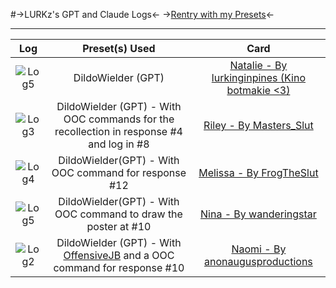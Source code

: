 #->LURKz's GPT and Claude Logs<-
->[Rentry with my Presets](https://rentry.org/LurkzyDurkzyBurkzy/)<-
***
Log | Preset(s) Used | Card
:----: | :----: | :----:
![Log5](https://files.catbox.moe/wxfqc8.png) | DildoWielder (GPT) | [Natalie - By lurkinginpines (Kino botmakie <3)](https://www.chub.ai/characters/lurkinginpines/natalie-51bbd6ec)
![Log3](https://files.catbox.moe/g4dus4.png) | DildoWielder (GPT) - With OOC commands for the recollection in response #4 and log in #8 | [Riley - By Masters_Slut](https://chub.ai/characters/Masters_Slut/riley-c9460e37)
![Log4](https://files.catbox.moe/h7zpt3.png) | DildoWielder(GPT) - With OOC command for response #12 | [Melissa - By FrogTheSlut](https://chub.ai/characters/FrogTheSlut/melissa-47186a97)
![Log5](https://files.catbox.moe/0vh3oq.png) | DildoWielder(GPT) - With OOC command to draw the poster at #10 | [Nina - By wanderingstar](https://chub.ai/characters/wanderingstar/nina-795f6cc1)
![Log2](https://files.catbox.moe/m5iizo.png) | DildoWielder (GPT) - With [OffensiveJB](https://rentry.org/LurkzyDurkzyBurkzy#offensive-jb) and a OOC command for response #10 | [Naomi - By anonaugusproductions](https://chub.ai/characters/anonaugusproductions/naomi-watanabe-d0f51051)
